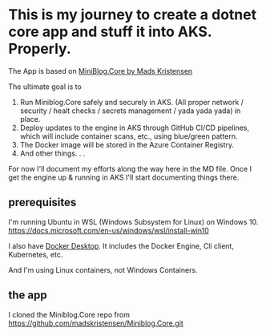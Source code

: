 # This is my journey to create a dotnet core app and stuff it into AKS. Properly.

The App is based on [MiniBlog.Core by Mads Kristensen](https://github.com/madskristensen/Miniblog.Core)

The ultimate goal is to 
1. Run Miniblog.Core safely and securely in AKS. (All proper network / security / healt checks / secrets management / yada yada yada) in place.
1. Deploy updates to the engine in AKS through GitHub CI/CD pipelines, which will include container scans, etc., using blue/green pattern. 
1. The Docker image will be stored in the Azure Container Registry.
1. And other things. . . 

For now I'll document my efforts along the way here in the MD file. Once I get the engine up & running in AKS I'll start documenting things there. 

## prerequisites

I'm running Ubuntu in WSL (Windows Subsystem for Linux) on Windows 10. 
https://docs.microsoft.com/en-us/windows/wsl/install-win10

I also have [Docker Desktop](https://docs.docker.com/docker-for-windows/install/). It includes the Docker Engine, Cli client, Kubernetes, etc. 

And I'm using Linux containers, not Windows Containers.

## the app

I cloned the Miniblog.Core repo from  https://github.com/madskristensen/Miniblog.Core.git


